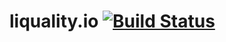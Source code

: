 # liquality.io [![Build Status](https://travis-ci.com/liquality/liquality.github.io.svg?branch=master)](https://travis-ci.com/liquality/liquality.github.io)
